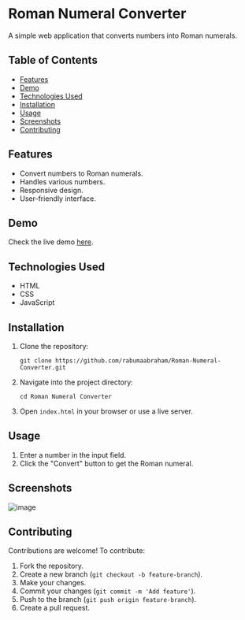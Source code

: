 # Roman Numeral Converter

A simple web application that converts numbers into Roman numerals.

## Table of Contents
- [Features](#features)
- [Demo](#demo)
- [Technologies Used](#technologies-used)
- [Installation](#installation)
- [Usage](#usage)
- [Screenshots](#screenshots)
- [Contributing](#contributing)

## Features
- Convert numbers to Roman numerals.
- Handles various numbers.
- Responsive design.
- User-friendly interface.

## Demo
Check the live demo [here](https://rabumaabraham.github.io/Roman-Numeral-Converter/).

## Technologies Used
- HTML
- CSS
- JavaScript

## Installation
1. Clone the repository:
    ```
    git clone https://github.com/rabumaabraham/Roman-Numeral-Converter.git
    ```
2. Navigate into the project directory:
    ```
    cd Roman Numeral Converter
    ```
3. Open `index.html` in your browser or use a live server.

## Usage
1. Enter a number in the input field.
2. Click the "Convert" button to get the Roman numeral.

## Screenshots
![image](https://github.com/user-attachments/assets/01d6a14c-07f2-4660-ba23-7038e2960c76)

## Contributing
Contributions are welcome! To contribute:
1. Fork the repository.
2. Create a new branch (`git checkout -b feature-branch`).
3. Make your changes.
4. Commit your changes (`git commit -m 'Add feature'`).
5. Push to the branch (`git push origin feature-branch`).
6. Create a pull request.
